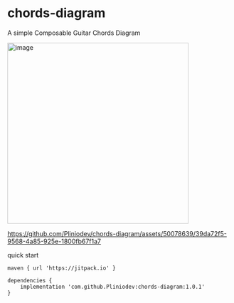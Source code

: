 # chords-diagram

A simple Composable Guitar Chords Diagram 

<img width="407" alt="image" src="https://github.com/Pliniodev/chords-diagram/assets/50078639/39da72f5-9568-4a85-925e-1800fb67f1a7">

https://github.com/Pliniodev/chords-diagram/assets/50078639/39da72f5-9568-4a85-925e-1800fb67f1a7

quick start

```
maven { url 'https://jitpack.io' }
```
```
dependencies {
    implementation 'com.github.Pliniodev:chords-diagram:1.0.1'
}
```
